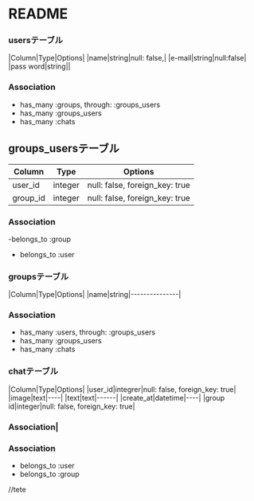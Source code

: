 # README

 ### usersテーブル

|Column|Type|Options|
|name|string|null: false,|
|e-mail|string|null:false|
|pass word|string||
### Association
- has_many :groups, through:  :groups_users
- has_many :groups_users
-  has_many :chats

## groups_usersテーブル
|Column|Type|Options|
|------|----|-------|
|user_id|integer|null: false, foreign_key: true|
|group_id|integer|null: false, foreign_key: true|
### Association
-belongs_to :group
- belongs_to :user


### groupsテーブル
|Column|Type|Options|
|name|string|---------------|
### Association
- has_many :users, through:  :groups_users
- has_many :groups_users
-  has_many :chats




### chatテーブル
|Column|Type|Options|
|user_id|integrer|null: false, foreign_key: true|
|image|text|----|
|text|text|------|
|create_at|datetime|----|
|group id|integer|null: false, foreign_key: true|

### Association|
### Association
-  belongs_to :user
- belongs_to :group

//tete
